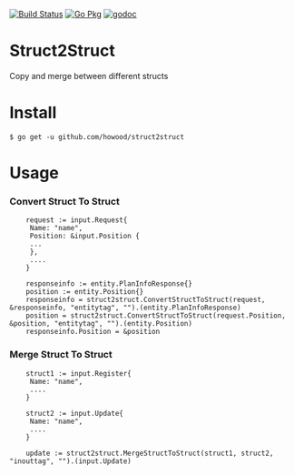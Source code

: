 [![Build Status](https://img.shields.io/travis/hjson/hjson-go.svg?style=flat-square)](https://travis-ci.org/howood/struct2struct)
[![Go Pkg](https://img.shields.io/github/release/hjson/hjson-go.svg?style=flat-square&label=go-pkg)](https://github.com/howood/struct2struct/releases)
[![godoc](https://img.shields.io/badge/godoc-reference-blue.svg?style=flat-square)](http://godoc.org/github.com/howood/struct2struct)

# Struct2Struct

Copy and merge between different structs

# Install

```
$ go get -u github.com/howood/struct2struct
```

# Usage

### Convert Struct To Struct

```
    request := input.Request{
     Name: "name",
     Position: &input.Position {
     ...
     },
     ....
    }
    
    responseinfo := entity.PlanInfoResponse{}
    position := entity.Position{}
    responseinfo = struct2struct.ConvertStructToStruct(request, &responseinfo, "entitytag", "").(entity.PlanInfoResponse)
    position = struct2struct.ConvertStructToStruct(request.Position, &position, "entitytag", "").(entity.Position)
    responseinfo.Position = &position

```

### Merge Struct To Struct

```
    struct1 := input.Register{
     Name: "name",
     ....
    }
    
    struct2 := input.Update{
     Name: "name",
     ....
    }

    update := struct2struct.MergeStructToStruct(struct1, struct2, "inouttag", "").(input.Update)

```
